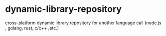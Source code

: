 # dynamic-library-repository
cross-platform dynamic library repository for another language call (node.js , golang, rust, c/c++ ,etc.)
